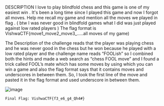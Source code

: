 DESCRIPTION
I love to play blindfold chess and this game is one of my easiest win . It's been a long
time since I played this game and now I forgot all moves.
Help me recall my game and mention all the moves we played in flag . ( btw I was
never good in blindfold games what I did was just played against low rated players )
The flag format is VishwaCTF{move1_move2_move3_.....all moves of my game)

The Description of the challenge reads that the player was playing chess and he was never good in
the chess but he won because he played with a low rated player and the challenge name reads
“FOOLish” so I combined both the hints and made a web search as “chess FOOL move” and I found a
trick called FOOL’s mate which has some moves by using which you can win a game and also the flag
format says that it contains moves and underscores in between them. So, I took the first line of the
move and pasted it in the flag format and used underscore in between them.

![image](https://user-images.githubusercontent.com/76834257/229890940-23b13316-a715-46b9-b338-041bc8f13958.png)

```Final Flag: VishwaCTF{f3_e6_g4_Qh4#}```

